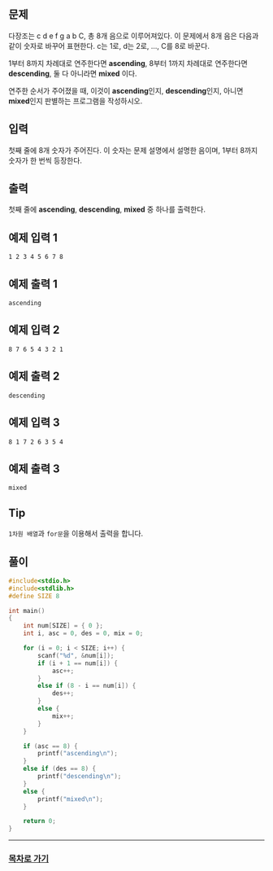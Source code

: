 ## 문제

다장조는 c d e f g a b C, 총 8개 음으로 이루어져있다. 이 문제에서 8개 음은 다음과 같이 숫자로 바꾸어 표현한다. c는 1로, d는 2로, ..., C를 8로 바꾼다.

1부터 8까지 차례대로 연주한다면 **ascending**, 8부터 1까지 차례대로 연주한다면 **descending**, 둘 다 아니라면 **mixed** 이다.

연주한 순서가 주어졌을 때, 이것이 **ascending**인지, **descending**인지, 아니면 **mixed**인지 판별하는 프로그램을 작성하시오.

## 입력

첫째 줄에 8개 숫자가 주어진다. 이 숫자는 문제 설명에서 설명한 음이며, 1부터 8까지 숫자가 한 번씩 등장한다.

## 출력

첫째 줄에 **ascending**, **descending**, **mixed** 중 하나를 출력한다.

## 예제 입력 1

```
1 2 3 4 5 6 7 8
```

## 예제 출력 1

```
ascending
```
## 예제 입력 2

```
8 7 6 5 4 3 2 1
```

## 예제 출력 2

```
descending
```
## 예제 입력 3

```
8 1 7 2 6 3 5 4
```

## 예제 출력 3

```
mixed
```
## Tip

`1차원 배열`과 `for문`을 이용해서 출력을 합니다.  

## 풀이
```c
#include<stdio.h>
#include<stdlib.h>
#define SIZE 8

int main()
{
	int num[SIZE] = { 0 };
	int i, asc = 0, des = 0, mix = 0;

	for (i = 0; i < SIZE; i++) {
		scanf("%d", &num[i]);
		if (i + 1 == num[i]) {
			asc++;
		}
		else if (8 - i == num[i]) {
			des++;
		}
		else {
			mix++;
		}
	}

	if (asc == 8) {
		printf("ascending\n");
	}
	else if (des == 8) {
		printf("descending\n");
	}
	else {
		printf("mixed\n");	
	}

	return 0;
}
```
---

### [목차로 가기](./../../../../)